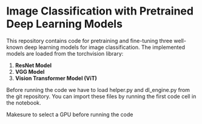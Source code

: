 # Image Classification with Pretrained Deep Learning Models

This repository contains code for pretraining and fine-tuning three well-known deep learning models for image classification. The implemented models are loaded from the torchvision library:

1. **ResNet Model**
2. **VGG Model**
3. **Vision Transformer Model (ViT)**

Before running the code we have to load helper.py and dl_engine.py from the git repository. You can import these files by running the first code cell in the notebook.

Makesure to select a GPU before running the code
